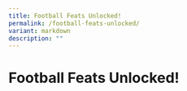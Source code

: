 ```yaml
---
title: Football Feats Unlocked!
permalink: /football-feats-unlocked/
variant: markdown
description: ""
---
```

# **Football Feats Unlocked!**